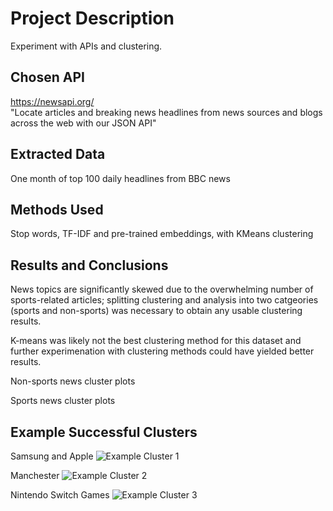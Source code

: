 # Project Description

Experiment with APIs and clustering.

## Chosen API
https://newsapi.org/  
"Locate articles and breaking news headlines from news sources and blogs across the web with our JSON API"

## Extracted Data
One month of top 100 daily headlines from BBC news

## Methods Used
Stop words, TF-IDF and pre-trained embeddings, with KMeans clustering

## Results and Conclusions
News topics are significantly skewed due to the overwhelming number of sports-related articles; splitting clustering and analysis into two catgeories (sports and non-sports) was necessary to obtain any usable clustering results.

K-means was likely not the best clustering method for this dataset and further experimenation with clustering methods could have yielded better results.

Non-sports news cluster plots


Sports news cluster plots


## Example Successful Clusters
Samsung and Apple
![Example Cluster 1](https://github.com/NeilAucoin/News-Headline-Clustering-and-Analysis-Using-NLP/blob/main/Assets/example_cluster1.PNG?raw=true)

Manchester
![Example Cluster 2](https://github.com/NeilAucoin/News-Headline-Clustering-and-Analysis-Using-NLP/blob/main/Assets/example_cluster3.PNG?raw=true)

Nintendo Switch Games
![Example Cluster 3](https://github.com/NeilAucoin/News-Headline-Clustering-and-Analysis-Using-NLP/blob/main/Assets/example_cluster2.PNG?raw=true)
